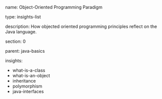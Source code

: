 name: Object-Oriented Programming Paradigm

type: insights-list

description: How objected oriented programming principles reflect on the Java language.

section: 0

parent: java-basics

insights:
  - what-is-a-class
  - what-is-an-object
  - inheritance
  - polymorphism
  - java-interfaces
